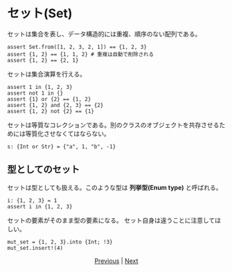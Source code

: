 # セット(Set)

セットは集合を表し、データ構造的には重複、順序のない配列である。

```erg
assert Set.from([1, 2, 3, 2, 1]) == {1, 2, 3}
assert {1, 2} == {1, 1, 2} # 重複は自動で削除される
assert {1, 2} == {2, 1}
```

セットは集合演算を行える。

```erg
assert 1 in {1, 2, 3}
assert not 1 in {}
assert {1} or {2} == {1, 2}
assert {1, 2} and {2, 3} == {2}
assert {1, 2} not {2} == {1}
```

セットは等質なコレクションである。別のクラスのオブジェクトを共存させるためには等質化させなくてはならない。

```erg
s: {Int or Str} = {"a", 1, "b", -1}
```

## 型としてのセット

セットは型としても扱える。このような型は __列挙型(Enum type)__ と呼ばれる。

```erg
i: {1, 2, 3} = 1
assert i in {1, 2, 3}
```

セットの要素がそのまま型の要素になる。
セット自身は違うことに注意してほしい。

```erg
mut_set = {1, 2, 3}.into {Int; !3}
mut_set.insert!(4)
```

<p align='center'>
    <a href='./13_record.md'>Previous</a> | <a href='./15_type.md'>Next</a>
</p>
